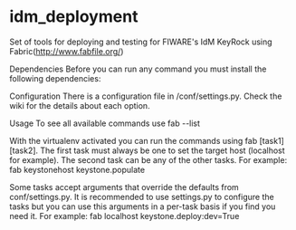 idm_deployment
==============

Set of tools for deploying and testing for FIWARE's IdM KeyRock using Fabric(http://www.fabfile.org/)

Dependencies
Before you can run any command you must install the following dependencies:

Configuration
There is a configuration file in /conf/settings.py. Check the wiki for the details about each option.

Usage
To see all available commands use fab --list

With the virtualenv activated you can run the commands using fab [task1] [task2]. The first task must always be one to set the target host (localhost for example). The second task can be any of the other tasks. 
For example: fab keystonehost keystone.populate

Some tasks accept arguments that override the defaults from conf/settings.py. It is recommended to use settings.py to configure the tasks but you can use this arguments in a per-task basis if you find you need it.
For example: fab localhost keystone.deploy:dev=True

